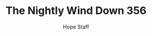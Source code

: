 ---
image: /assets/img/nwd/356_nwd_romans_8_28_a_tpt.png
title: The Nightly Wind Down 356
categories:
  - The Nightly Wind Down
author: Hope Staff
notes: The Nightly Wind Down 356
embed: >-
  EMBED_GOES_HERE
transcript: >-
  SOME LINES OF TEXT START HERE
---
